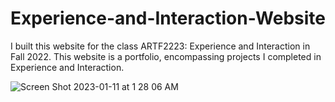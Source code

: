 # Experience-and-Interaction-Website
I built this website for the class ARTF2223: Experience and Interaction in Fall 2022. This website is a portfolio, encompassing projects I completed in Experience and Interaction.


![Screen Shot 2023-01-11 at 1 28 06 AM](https://user-images.githubusercontent.com/95582910/218924164-0a50b38e-99fc-4815-802f-5dbf4f86a34a.jpg)

